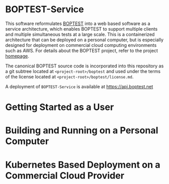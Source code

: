 # BOPTEST-Service

This software reformulates [BOPTEST](https://github.com/ibpsa/project1-boptest) into a web based software as a service architecture, which enables BOPTEST to support multiple clients and multiple simultaneous tests at a large scale. This is a containerized architecture that can be deployed on a personal computer, but is especially designed for deployment on commercial cloud computing environments such as AWS. For details about the BOPTEST project, refer to the project [homepage](https://boptest.net).

The canonical BOPTEST source code is incorporated into this repository as a git subtree located at `<project-root>/boptest` and used under the terms of the license located at `<project-root>/boptest/license.md`. 

A deployment of `BOPTEST-Service` is available at https://api.boptest.net

# Getting Started as a User

# Building and Running on a Personal Computer

# Kubernetes Based Deployment on a Commercial Cloud Provider
